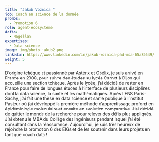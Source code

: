 ```yaml
---
title: "Jakub Voznica "
job: Coach en science de la donnée
promos:
  - Promotion 6
role: agent-ecosysteme
defis:
  - Magellan
expertises:
  - Data science
image: img/photo_jakub2.png
linkedin: https://www.linkedin.com/in/jakub-voznica-phd-mba-65a83649/
weight: 5
---
```

D’origine tchèque et passionné par Astérix et Obélix, je suis arrivé en France en 2008, pour suivre des études au lycée Carnot à Dijon qui accueille une section tchèque. Après le lycée, j’ai décidé de rester en France pour faire de longues études à l’interface de plusieurs disciplines dont la data science, la santé et les mathématiques. Après l’ENS Paris-Saclay, j’ai fait une thèse en data science et santé publique à l’Institut Pasteur où j’ai développé la première méthode d’apprentissage profond en épidémiologie moléculaire et ensuite en évolution comparative. J’ai décidé de quitter le monde de la recherche pour relever des défis plus appliqués. J’ai obtenu le MBA du Collège des Ingénieurs pendant lequel j’ai été consultant dans la réassurance. Aujourd’hui, je suis très heureux de rejoindre la promotion 6 des EIGs et de les soutenir dans leurs projets en tant que coach data !